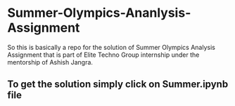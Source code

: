 # Summer-Olympics-Ananlysis-Assignment
So this is basically a repo for the solution of Summer Olympics Analysis Assignment that is part of Elite Techno Group internship under the mentorship of Ashish Jangra.
## To get the solution simply click on Summer.ipynb file
